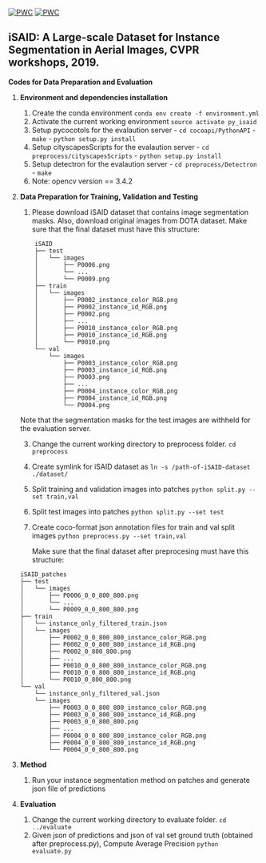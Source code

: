 [![PWC](https://img.shields.io/endpoint.svg?url=https://paperswithcode.com/badge/isaid-a-large-scale-dataset-for-instance/object-detection-on-isaid)](https://paperswithcode.com/sota/object-detection-on-isaid?p=isaid-a-large-scale-dataset-for-instance)
[![PWC](https://img.shields.io/endpoint.svg?url=https://paperswithcode.com/badge/isaid-a-large-scale-dataset-for-instance/instance-segmentation-on-isaid)](https://paperswithcode.com/sota/instance-segmentation-on-isaid?p=isaid-a-large-scale-dataset-for-instance)

## iSAID: A Large-scale Dataset for Instance Segmentation in Aerial Images, CVPR workshops, 2019.

**Codes for Data Preparation and Evaluation**

1.  **Environment and dependencies installation**
    1. Create the conda environment
            ```conda env create -f environment.yml```
    2. Activate the current working environment
             ```source activate py_isaid```
    3. Setup pycocotols for the evalaution server
               - `cd cocoapi/PythonAPI`
               - `make`
               - `python setup.py install`
    4. Setup cityscapesScripts for the evalaution server
             - `cd preprocess/cityscapesScripts`
             - `python setup.py install`
    5. Setup detectron for the evalaution server
             - `cd preprocess/Detectron`
             - `make`
    6. Note: opencv version == 3.4.2
             
2.  **Data Preparation for Training, Validation and Testing**
    1. Please download iSAID dataset that contains image segmentation masks. Also, download original images from DOTA dataset. 
    Make sure that the final dataset must have this structure:
    ```
        iSAID
        ├── test
        │   └── images
        │       ├── P0006.png
        │       └── ...
        │       └── P0009.png
        ├── train
        │   └── images
        │       ├── P0002_instance_color_RGB.png
        │       ├── P0002_instance_id_RGB.png
        │       ├── P0002.png
        │       ├── ...
        │       ├── P0010_instance_color_RGB.png
        │       ├── P0010_instance_id_RGB.png
        │       └── P0010.png
        └── val
            └── images
                ├── P0003_instance_color_RGB.png
                ├── P0003_instance_id_RGB.png
                ├── P0003.png
                ├── ...
                ├── P0004_instance_color_RGB.png
                ├── P0004_instance_id_RGB.png
                └── P0004.png
    ```
    Note that the segmentation masks for the test images are withheld for the evaluation server.
    
    3. Change the current working directory to preprocess folder.
        ```cd preprocess```
    4. Create symlink for iSAID dataset as
        ```ln -s /path-of-iSAID-dataset ./dataset/```
    
    5. Split training and validation images into patches
        ```python split.py --set train,val```
    
    6. Split test images into patches
        ```python split.py --set test```
    
    7. Create coco-format json annotation files for train and val split images
        ```python preprocess.py --set train,val```


        
        Make sure that the final dataset after preprocesing must have this structure:

    ```
    iSAID_patches
    ├── test
    │   └── images
    │       ├── P0006_0_0_800_800.png
    │       └── ...
    │       └── P0009_0_0_800_800.png
    ├── train
    │   └── instance_only_filtered_train.json
    │   └── images
    │       ├── P0002_0_0_800_800_instance_color_RGB.png
    │       ├── P0002_0_0_800_800_instance_id_RGB.png
    │       ├── P0002_0_800_800.png
    │       ├── ...
    │       ├── P0010_0_0_800_800_instance_color_RGB.png
    │       ├── P0010_0_0_800_800_instance_id_RGB.png
    │       └── P0010_0_800_800.png
    └── val
        └── instance_only_filtered_val.json
        └── images
            ├── P0003_0_0_800_800_instance_color_RGB.png
            ├── P0003_0_0_800_800_instance_id_RGB.png
            ├── P0003_0_0_800_800.png
            ├── ...
            ├── P0004_0_0_800_800_instance_color_RGB.png
            ├── P0004_0_0_800_800_instance_id_RGB.png
            └── P0004_0_0_800_800.png
    ```
        
3. **Method**
    1. Run your instance segmentation method on patches and generate json file of predictions

4. **Evaluation**
    1. Change the current working directory to evaluate folder.
        ```cd ../evaluate```
    3. Given json of predictions and json of val set ground truth (obtained after preprocess.py), Compute Average Precision
        ```python evaluate.py ```
